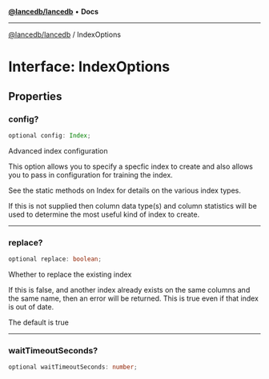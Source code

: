 [**@lancedb/lancedb**](../README.md) • **Docs**

***

[@lancedb/lancedb](../globals.md) / IndexOptions

# Interface: IndexOptions

## Properties

### config?

```ts
optional config: Index;
```

Advanced index configuration

This option allows you to specify a specfic index to create and also
allows you to pass in configuration for training the index.

See the static methods on Index for details on the various index types.

If this is not supplied then column data type(s) and column statistics
will be used to determine the most useful kind of index to create.

***

### replace?

```ts
optional replace: boolean;
```

Whether to replace the existing index

If this is false, and another index already exists on the same columns
and the same name, then an error will be returned.  This is true even if
that index is out of date.

The default is true

***

### waitTimeoutSeconds?

```ts
optional waitTimeoutSeconds: number;
```
